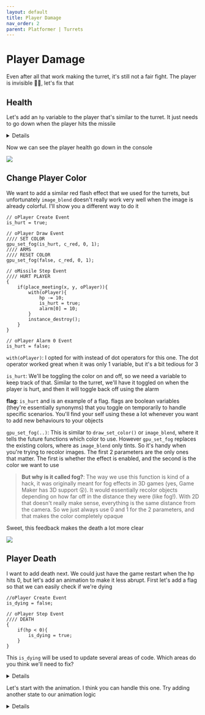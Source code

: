 ```yaml
---
layout: default
title: Player Damage
nav_order: 2
parent: Platformer | Turrets
---
```


# Player Damage

Even after all that work making the turret, it's still not a fair fight. The player is invisible 💪🏼, let's fix that

## Health

Let's add an ``hp`` variable to the player that's similar to the turret. It just needs to go down when the player hits the missile

<details data-summary="How to add player health" markdown="1">

```
// oPlayer Create Event
hp = 100;

// oMissile Step Event
//// HURT PLAYER
{
	if(place_meeting(x, y, oPlayer)){
		oPlayer.hp -= 10;
	}
	print(oPlayer.hp);
}
```

Since we don't have any feedback yet, I've added a ``print()`` temporarilty so we can verify that it works

</details>

Now we can see the player health go down in the console

![](../../images/platformer/player_hp_console.png)

## Change Player Color

We want to add a similar red flash effect that we used for the turrets, but unfortunately ``image_blend`` doesn't really work very well when the image is already colorful. I'll show you a different way to do it

```
// oPlayer Create Event
is_hurt = true;

// oPlayer Draw Event
//// SET COLOR
gpu_set_fog(is_hurt, c_red, 0, 1);
//// ARMS
//// RESET COLOR
gpu_set_fog(false, c_red, 0, 1);

// oMissile Step Event
//// HURT PLAYER
{
	if(place_meeting(x, y, oPlayer)){
		with(oPlayer){
			hp -= 10;
			is_hurt = true;
			alarm[0] = 10;
		}
		instance_destroy();
	}
}

// oPlayer Alarm 0 Event
is_hurt = false;
```

``with(oPlayer)``: I opted for with instead of dot operators for this one. The dot operator worked great when it was only 1 variable, but it's a bit tedious for 3

``is_hurt``: We'll be toggling the color on and off, so we need a variable to keep track of that. Similar to the turret, we'll have it toggled on when the player is hurt, and then it will toggle back off using the alarm

**flag**: ``is_hurt`` and  is an example of a flag. flags are boolean variables (they're essentially synonyms) that you toggle on temporarily to handle specific scenarios. You'll find your self using these a lot whenever you want to add new behaviours to your objects

``gpu_set_fog(..)``: This is similar to ``draw_set_color()`` or ``image_blend``, where it tells the future functions which color to use. However ``gpu_set_fog`` replaces the existing colors, where as ``image_blend`` only tints. So it's handy when you're trying to recolor images. The first 2 parameters are the only ones that matter. The first is whether the effect is enabled, and the second is the color we want to use

> **But why is it called fog?**: The way we use this function is kind of a hack, it was originally meant for fog effects in 3D games (yes, Game Maker has 3D support 😲). It would essentially recolor objects depending on how far off in the distance they were (like fog!). With 2D that doesn't really make sense, everything is the same distance from the camera. So we just always use 0 and 1 for the 2 parameters, and that makes the color completely opaque

Sweet, this feedback makes the death a lot more clear

![](../../images/platformer/player_damage_flash.gif)

## Player Death

I want to add death next. We could just have the game restart when the hp hits 0, but let's add an animation to make it less abrupt. First let's add a flag so that we can easily check if we're dying

```
//oPlayer Create Event
is_dying = false;

// oPlayer Step Event
//// DEATH
{
	if(hp < 0){
		is_dying = true;
	}
}
```

This ``is_dying`` will be used to update several areas of code. Which areas do you think we'll need to fix?

<details data-summary="Which areas will we need to update?" markdown="1">

There are 3 areas I can think of
 * Animation (Step Event): We need to add support for the death animation
 * Draw Event: If you look at the dying animation, she actually has arms 😲, so we'll need to update the draw event so she doesn't have 4 arms
 * Disable Control (Step Event): It would look kind of weird if the player was still moving and shooting while dying, so let's disable that

</details>

Let's start with the animation. I think you can handle this one. Try adding another state to our animation logic

<details data-summary="How to update the animation logic for death?" markdown="1">
```
//// ANIMATION
{
	// death
	if(is_dying){
		if(sprite_index != sPlayerDeath){
			image_index = 0;
		}
		sprite_index = sPlayerDeath;
		image_speed = 1;
		if(image_index + image_speed >= image_number){
			game_restart();
		}
	// jumping
	}else if(...){

	}...
}
```

``if(is_dying)``: Whenever the ``is_dying`` flag is enabled, we want to have the dying animation, so I just added it as the first condition in the if chain so it can be a catch all

``sprite_index != sPlayerDeath``: When we start dying, we want to make sure the animation starts at frame 0. Using ``sprite_index != sPlayerDeath`` is my hacky way of checking whether we're at the start of the animation (i.e. if we haven't changed sprites yet, then we know we're on the first frame of the animation)

**Single Responsibility Principle**: I could have just added ``image_index = 0;`` to the step event where ``is_dying`` is set to ``true``, but I like having all of my animation logic in one place. During the scopes conversation, I mentioned that I try to find ways to spend less time reading code. Well if I know that all my animation logic is in one place, then I don't have to read as much whenever I make a animation updates. That's essentially what the Single Responsiblity Principle is (SRP). Every section of your code should be responsible for 1 thing, and it should encompass all of that thing rather than have the logic spread to multiple corners of your game

``image_index + image_speed >= image_number``: This is the pattern I use to detect when I'm at the end of an animation. ``image_index + image_speed`` represents the frame we'll have on the step (similar to a ``x + dx`` check). ``image_number`` is a new variable for us, it represents the total frames in the sprite. So if our next frame exceeds the total frame, then we know we're at the end of the animation, and in this case we want to restart the game

</details>

Next let's update the draw event

<details data-summary="How to update the draw event for death" markdown="1">
```
// oPlayer Draw Event
if(is_dying){
	//// DEATH
	draw_self();
}else{
	//// SET COLOR
	//// ARMS
	//// RESET COLOR
}
```

So if we're dying we just want to use the default draw, rather than go through all the arms logic

</details>

And finally, let's disable control during death

<details data-summary="How to disable controls during death?" markdown="1">

```
// oPlayer Step Event
//// ANIMATION

if(is_dying) exit;

// HORIZONTAL
// VERTICAL
// SHOOTING
```

``if(is_dying) exit;``: Exit is a new keyword for us, it just abruptly ends the event. In this case we essentially want to cancel this event whenever we're dying, so this is a nice quick way to do that

> **Why not not if(not is_dying){ .. } instead of exit?**: Indeed I could have surrounded the existing logic with if(not is_dying) instead of doing exit. I opted for exit because I wanted to teach you something new but I'm conflicted on which one is better 🤓. I used to really like ``exit`` since it was short and quick. Later I thought it might make my code confusing since it's easy to accidentally cancel the wrong code. For example, I was careful to keep the ANIMATION section above the exit, otherwise our animations would have broke. Later on at work I heard about the [keep code left](https://ivan-lim.com/cleaner-code-keep-code-left/) philosophy, which swears by escaping your code early. I suppose they have a point in that your code looks cleaner? Now I do it different depending on the scenario. If it's a clear escape scenario I'll use ``exit``, if there's some logic attached to is_dying, then I'll use a big if statement. If the variable if refactored into state logic (that's the next section), then I essentially never use ``exit;``

</details>

Now when we test it out, the player should actually die (and look still good while doing it 😄)

![](../../images/platformer/player_death.gif)
